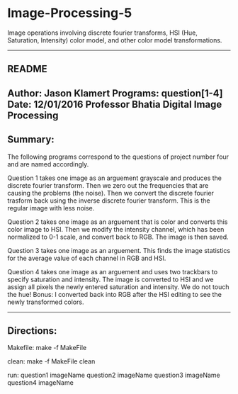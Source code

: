 # Image-Processing-5
Image operations involving discrete fourier transforms, HSI (Hue, Saturation, Intensity) color model, and other color model transformations.

----------------------------------------------------------------------------
README
----------------------------------------------------------------------------
Author: Jason Klamert
Programs: question[1-4]
Date: 12/01/2016
Professor Bhatia
Digital Image Processing
----------------------------------------------------------------------------
Summary:
----------------------------------------------------------------------------

The following programs correspond to the questions of project number four and
are named accordingly.

Question 1 takes one image as an arguement grayscale and produces the discrete
fourier transform. Then we zero out the frequencies that are causing the problems
(the noise). Then we convert the discrete fourier trasform back using the
inverse discrete fourier transform. This is the regular image with less noise.

Question 2 takes one image as an arguement that is color and converts this color
image to HSI. Then we modify the intensity channel, which has been normalized to
0-1 scale, and convert back to RGB. The image is then saved.

Question 3 takes one image as an arguement. This finds the image statistics for
the average value of each channel in RGB and HSI.

Question 4 takes one image as an arguement and uses two trackbars to specify
saturation and intensity. The image is converted to HSI and we assign all
pixels the newly entered saturation and intensity. We do not touch the hue!
Bonus: I converted back into RGB after the HSI editing to see the newly
transformed colors.

----------------------------------------------------------------------------
Directions:
----------------------------------------------------------------------------

Makefile:
	make -f MakeFile

clean:
	make -f MakeFile clean

run:
	question1 imageName
	question2 imageName
	question3 imageName
	question4 imageName



